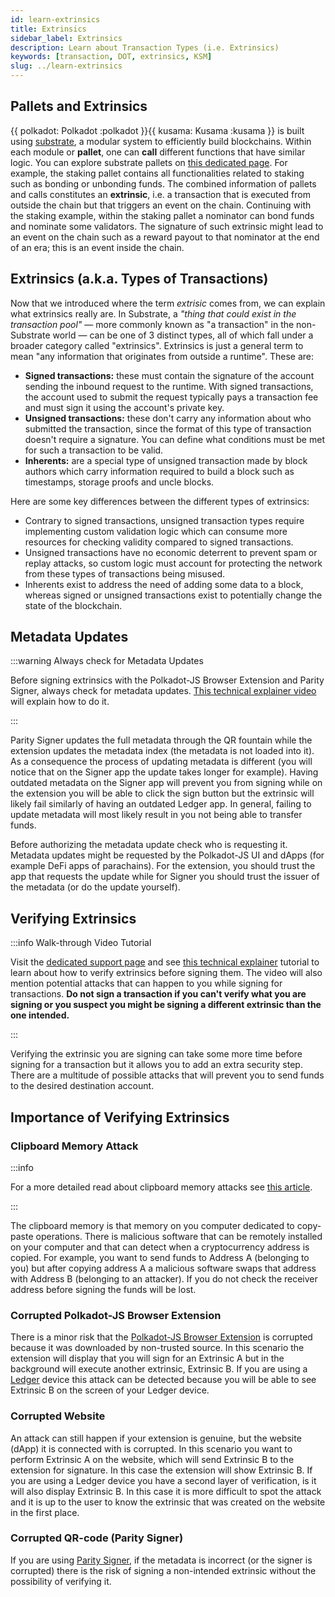 ```yaml
---
id: learn-extrinsics
title: Extrinsics
sidebar_label: Extrinsics
description: Learn about Transaction Types (i.e. Extrinsics)
keywords: [transaction, DOT, extrinsics, KSM]
slug: ../learn-extrinsics
---
```


## Pallets and Extrinsics

{{ polkadot: Polkadot :polkadot }}{{ kusama: Kusama :kusama }} is built using
[substrate](https://substrate.io/), a modular system to efficiently build blockchains. Within each
module or **pallet**, one can **call** different functions that have similar logic. You can explore
substrate pallets on [this dedicated page](https://docs.substrate.io/reference/frame-pallets/). For
example, the staking pallet contains all functionalities related to staking such as bonding or
unbonding funds. The combined information of pallets and calls constitutes an **extrinsic**, i.e. a
transaction that is executed from outside the chain but that triggers an event on the chain.
Continuing with the staking example, within the staking pallet a nominator can bond funds and
nominate some validators. The signature of such extrinsic might lead to an event on the chain such
as a reward payout to that nominator at the end of an era; this is an event inside the chain.

## Extrinsics (a.k.a. Types of Transactions)

Now that we introduced where the term _extrisic_ comes from, we can explain what extrinsics really
are. In Substrate, a _"thing that could exist in the transaction pool"_ — more commonly known as "a
transaction" in the non-Substrate world — can be one of 3 distinct types, all of which fall under a
broader category called "extrinsics". Extrinsics is just a general term to mean "any information
that originates from outside a runtime". These are:

- **Signed transactions:** these must contain the signature of the account sending the inbound
  request to the runtime. With signed transactions, the account used to submit the request typically
  pays a transaction fee and must sign it using the account's private key.
- **Unsigned transactions:** these don't carry any information about who submitted the transaction,
  since the format of this type of transaction doesn't require a signature. You can define what
  conditions must be met for such a transaction to be valid.
- **Inherents:** are a special type of unsigned transaction made by block authors which carry
  information required to build a block such as timestamps, storage proofs and uncle blocks.

Here are some key differences between the different types of extrinsics:

- Contrary to signed transactions, unsigned transaction types require implementing custom validation
  logic which can consume more resources for checking validity compared to signed transactions.
- Unsigned transactions have no economic deterrent to prevent spam or replay attacks, so custom
  logic must account for protecting the network from these types of transactions being misused.
- Inherents exist to address the need of adding some data to a block, whereas signed or unsigned
  transactions exist to potentially change the state of the blockchain.

## Metadata Updates

:::warning Always check for Metadata Updates

Before signing extrinsics with the Polkadot-JS Browser Extension and Parity Signer, always check for
metadata updates. [This technical explainer video](https://youtu.be/gbvrHzr4EDY) will explain how to
do it.

:::

Parity Signer updates the full metadata through the QR fountain while the extension updates the
metadata index (the metadata is not loaded into it). As a consequence the process of updating
metadata is different (you will notice that on the Signer app the update takes longer for example).
Having outdated metadata on the Signer app will prevent you from signing while on the extension you
will be able to click the sign button but the extrinsic will likely fail similarly of having an
outdated Ledger app. In general, failing to update metadata will most likely result in you not being
able to transfer funds.

Before authorizing the metadata update check who is requesting it. Metadata updates might be
requested by the Polkadot-JS UI and dApps (for example DeFi apps of parachains). For the extension,
you should trust the app that requests the update while for Signer you should trust the issuer of
the metadata (or do the update yourself).

## Verifying Extrinsics

:::info Walk-through Video Tutorial

Visit the
[dedicated support page](https://support.polkadot.network/support/solutions/articles/65000179161-how-can-i-verify-what-extrinsic-i-m-signing-)
and see [this technical explainer](https://youtu.be/bxMs-9fBtFk) tutorial to learn about how to
verify extrinsics before signing them. The video will also mention potential attacks that can happen
to you while signing for transactions. **Do not sign a transaction if you can't verify what you are
signing or you suspect you might be signing a different extrinsic than the one intended.**

:::

Verifying the extrinsic you are signing can take some more time before signing for a transaction but
it allows you to add an extra security step. There are a multitude of possible attacks that will
prevent you to send funds to the desired destination account.

## Importance of Verifying Extrinsics

### Clipboard Memory Attack

:::info

For a more detailed read about clipboard memory attacks see
[this article](https://www.kaspersky.com/blog/cryptoshuffler-bitcoin-stealer/19976/).

:::

The clipboard memory is that memory on you computer dedicated to copy-paste operations. There is
malicious software that can be remotely installed on your computer and that can detect when a
cryptocurrency address is copied. For example, you want to send funds to Address A (belonging to
you) but after copying address A a malicious software swaps that address with Address B (belonging
to an attacker). If you do not check the receiver address before signing the funds will be lost.

### Corrupted Polkadot-JS Browser Extension

There is a minor risk that the [Polkadot-JS Browser Extension](https://polkadot.js.org/extension/)
is corrupted because it was downloaded by non-trusted source. In this scenario the extension will
display that you will sign for an Extrinsic A but in the background will execute another extrinsic,
Extrinsic B. If you are using a [Ledger](https://www.ledger.com/) device this attack can be detected
because you will be able to see Extrinsic B on the screen of your Ledger device.

### Corrupted Website

An attack can still happen if your extension is genuine, but the website (dApp) it is connected with
is corrupted. In this scenario you want to perform Extrinsic A on the website, which will send
Extrinsic B to the extension for signature. In this case the extension will show Extrinsic B. If you
are using a Ledger device you have a second layer of verification, is it will also display Extrinsic
B. In this case it is more difficult to spot the attack and it is up to the user to know the
extrinsic that was created on the website in the first place.

### Corrupted QR-code (Parity Signer)

If you are using [Parity Signer](https://www.parity.io/technologies/signer/), if the metadata is
incorrect (or the signer is corrupted) there is the risk of signing a non-intended extrinsic without
the possibility of verifying it.
